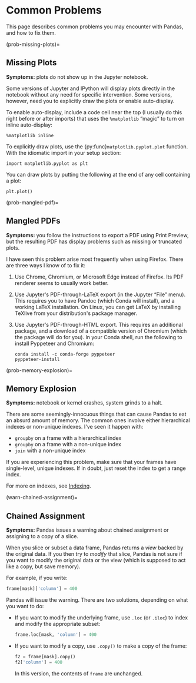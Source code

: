 # Common Problems

This page describes common problems you may encounter with Pandas, and how to fix them.

(prob-missing-plots)=
## Missing Plots

**Symptoms:** plots do not show up in the Jupyter notebook.

Some versions of Jupyter and IPython will display plots directly in the notebook without any need for specific intervention.
Some versions, however, need you to explicitly draw the plots or enable auto-display.

To enable auto-display, include a code cell near the top (I usually do this right before or after imports) that uses the `%matplotlib` “magic” to turn on inline auto-display:

```
%matplotlib inline
```

To explicitly draw plots, use the {py:func}`matplotlib.pyplot.plot` function.  With the idiomatic import in your setup section:

```
import matplotlib.pyplot as plt
```

You can draw plots by putting the following at the end of any cell containing a plot:

```
plt.plot()
```

(prob-mangled-pdf)=
## Mangled PDFs

**Symptoms:** you follow the instructions to export a PDF using Print Preview, but the resulting PDF has display problems such as missing or truncated plots.

I have seen this problem arise most frequently when using Firefox.  There are three ways I know of to fix it:

1. Use Chrome, Chromium, or Microsoft Edge instead of Firefox.  Its PDF renderer seems to usually work better.

2. Use Jupyter's PDF-through-LaTeX export (in the Jupyter “File” menu).  This requires you to have Pandoc (which Conda will install), and a working LaTeX installation.  On Linux, you can get LaTeX by installing TeXlive from your distribution's package manager.

3.  Use Jupyter's PDF-through-HTML export.  This requires an additional package, and a download of a compatible version of Chromium (which the package will do for you).  In your Conda shell, run the following to install Pyppeteer and Chromium:

    ```shell
    conda install -c conda-forge pyppeteer
    pyppeteer-install
    ```

(prob-memory-explosion)=
## Memory Explosion

**Symptoms:** notebook or kernel crashes, system grinds to a halt.

There are some seemingly-innocuous things that can cause Pandas to eat an absurd amount of memory.  The common ones involve either hierarchical indexes or non-unique indexes.  I've seen it happen with:

- `groupby` on a frame with a hierarchical index
- `groupby` on a frame with a non-unique index
- `join` with a non-unique index

If you are experiencing this problem, make sure that your frames have single-level, unique indexes.  If in doubt, just reset the index to get a range index.

For more on indexes, see [Indexing](tutorials/Indexing.ipynb).

(warn-chained-assignment)=
## Chained Assignment

**Symptoms:** Pandas issues a warning about chained assignment or assigning to a copy of a slice.

When you slice or subset a data frame, Pandas returns a *view* backed by the original data.  If you then try to *modify* that slice, Pandas is not sure if you want to modify the original data or the view (which is supposed to act like a copy, but save memory).

For example, if you write:

```python
frame[mask]['column'] = 400
```

Pandas will issue the warning.  There are two solutions, depending on what you want to do:

-   If you want to modify the underlying frame, use `.loc` (or `.iloc`) to index and modify the appropriate subset:

    ```python
    frame.loc[mask, 'column'] = 400
    ```

-   If you want to modify a copy, use `.copy()` to make a copy of the frame:

    ```python
    f2 = frame[mask].copy()
    f2['column'] = 400
    ```

    In this version, the contents of `frame` are unchanged.
